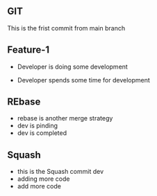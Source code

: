 ## GIT 
This is the frist commit from main branch

## Feature-1
* Developer is doing some development

* Developer spends some time for development


## REbase
* rebase is another merge strategy
* dev is pinding
* dev is completed

## Squash
* this is the Squash commit  dev
* adding more code
* add more code